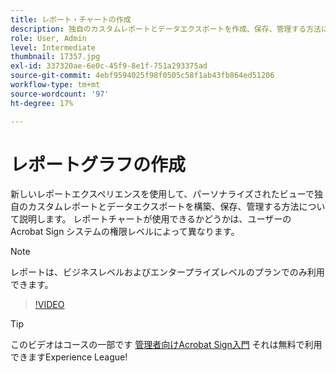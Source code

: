 ```yaml
---
title: レポート・チャートの作成
description: 独自のカスタムレポートとデータエクスポートを作成、保存、管理する方法について説明します
role: User, Admin
level: Intermediate
thumbnail: 17357.jpg
exl-id: 337320ae-6e0c-45f9-8e1f-751a293375ad
source-git-commit: 4ebf9594025f98f0505c58f1ab43fb864ed51206
workflow-type: tm+mt
source-wordcount: '97'
ht-degree: 17%

---
```


# レポートグラフの作成

新しいレポートエクスペリエンスを使用して、パーソナライズされたビューで独自のカスタムレポートとデータエクスポートを構築、保存、管理する方法について説明します。 レポートチャートが使用できるかどうかは、ユーザーの Acrobat Sign システムの権限レベルによって異なります。

>[!NOTE]
>
>レポートは、ビジネスレベルおよびエンタープライズレベルのプランでのみ利用できます。

>[!VIDEO](https://video.tv.adobe.com/v/33812?quality=12&learn=on&hidetitle=true)

>[!TIP]
>
>このビデオはコースの一部です [管理者向けAcrobat Sign入門](https://experienceleague.adobe.com/?recommended=Sign-A-1-2020.2) それは無料で利用できますExperience League!
